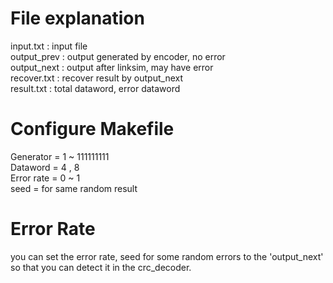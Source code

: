 # File explanation
input.txt : input file  
output_prev : output generated by encoder, no error   
output_next : output after linksim, may have error    
recover.txt : recover result by output_next   
result.txt : total dataword, error dataword   


# Configure Makefile

Generator = 1 ~ 111111111   
Dataword = 4 , 8   
Error rate = 0 ~ 1   
seed = for same random result   

# Error Rate

you can set the error rate, seed for some random errors to the 'output_next' so that you can detect it in the crc_decoder.
